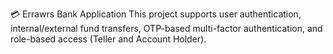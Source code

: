 💳 Errawrs Bank Application
This project supports user authentication, internal/external fund transfers, OTP-based multi-factor authentication, and role-based access (Teller and Account Holder).

